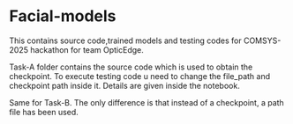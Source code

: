 # Facial-models
This contains source code,trained models and testing codes for COMSYS-2025 hackathon for team OpticEdge.


Task-A folder contains the source code which is used to obtain the checkpoint. 
To execute testing code u need to change the file_path and checkpoint path inside it. Details are given inside the notebook. 

Same for Task-B. The only difference is that instead of a checkpoint, a path file has been used. 
